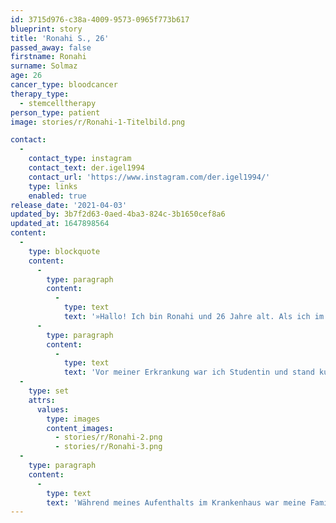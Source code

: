 ```yaml
---
id: 3715d976-c38a-4009-9573-0965f773b617
blueprint: story
title: 'Ronahi S., 26'
passed_away: false
firstname: Ronahi
surname: Solmaz
age: 26
cancer_type: bloodcancer
therapy_type:
  - stemcelltherapy
person_type: patient
image: stories/r/Ronahi-1-Titelbild.png

contact:
  -
    contact_type: instagram
    contact_text: der.igel1994
    contact_url: 'https://www.instagram.com/der.igel1994/'
    type: links
    enabled: true
release_date: '2021-04-03'
updated_by: 3b7f2d63-0aed-4ba3-824c-3b1650cef8a6
updated_at: 1647898564
content:
  -
    type: blockquote
    content:
      -
        type: paragraph
        content:
          -
            type: text
            text: '»Hallo! Ich bin Ronahi und 26 Jahre alt. Als ich im August 2020 mit Leukämie diagnostiziert wurde, brach für mich meine Welt zusammen. Zu dieser Zeit befand ich mich im Ausland und war auf mich allein gestellt. Dieses Gefühl werde ich niemals vergessen und habe es mir als Ziel genommen, anderen Betroffenen zu helfen. Niemand sollte nach solch einer Diagnose auf sich allein gestellt sein. Als ich von Pathly gehört hatte, sah ich die Gelegenheit, gemeinsam mit Pathly meine Ziele zu realisieren: ›Ich kann vielleicht niemandem den Krebs wegnehmen, erhoffe mir jedoch, dass ich als Teil vom Pathly-Team Krebspatient:innen helfen kann. Gemeinsam sind wir stark!‹ Zudem hilft mir Pathly dabei, mich intensiver mit meiner Krebserkrankung auseinandersetzen, ohne mich schlecht zu fühlen.'
      -
        type: paragraph
        content:
          -
            type: text
            text: 'Vor meiner Erkrankung war ich Studentin und stand kurz vor meinem Bachelorabschluss. Lebensfroh, wissbegierig und reiselustig. Weltoffen und voller Freude, neue Kulturen und Sprachen kennenzulernen. Meine Lebensfreude und Positivität habe ich trotz meiner Diagnose nicht verloren und bin nur umso stärker geworden. Ich habe gelernt, auf meinen Körper zu achten, das Leben achtsamer zu leben und dankbar für jeden weiteren gesunden Moment zu sein. Diese neu erlangten Blickwinkel möchte ich mit meinen Mitmenschen teilen.'
  -
    type: set
    attrs:
      values:
        type: images
        content_images:
          - stories/r/Ronahi-2.png
          - stories/r/Ronahi-3.png
  -
    type: paragraph
    content:
      -
        type: text
        text: 'Während meines Aufenthalts im Krankenhaus war meine Familie – vor allem meine Schwester – mein größter Stützpunkt. In Zeiten von Corona durfte mich niemand besuchen. Es war ziemlich schwierig, da ich meine Familie über ein Jahr lang nicht gesehen hatte. Erst Mitte Oktober durfte ich – zu meiner kurzzeitigen Entlassung – meine Familie sehen. Als ich im November zur Stammzellentransplantation wieder ins Krankenhaus musste, habe ich mich dazu entschlossen, als Krebsbloggerin anzufangen. Der Austausch in der Krebscommunity war mir sehr wichtig und gab mir Mut, nicht aufzugeben. Ich bin sehr dankbar, dass ich in dieser Zeit nicht allein war und möchte, dass andere ebenfalls dieses Glück empfinden dürfen.«'
---
```

